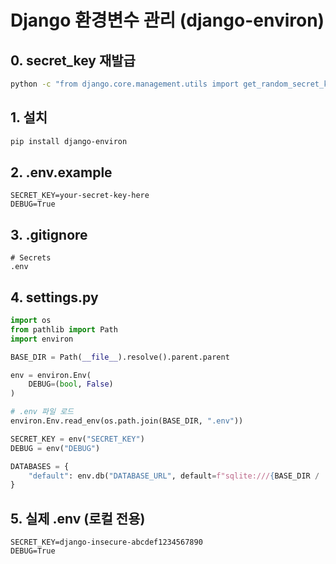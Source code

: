 # Django 환경변수 관리 (django-environ)

## 0. secret_key 재발급 
```bash
python -c "from django.core.management.utils import get_random_secret_key as g; print(g())"
```

## 1. 설치
```bash
pip install django-environ
```

## 2. .env.example
```env
SECRET_KEY=your-secret-key-here
DEBUG=True
```

## 3. .gitignore
```gitignore
# Secrets
.env
```

## 4. settings.py
```python 
import os
from pathlib import Path
import environ

BASE_DIR = Path(__file__).resolve().parent.parent

env = environ.Env(
    DEBUG=(bool, False)
)

# .env 파일 로드
environ.Env.read_env(os.path.join(BASE_DIR, ".env"))

SECRET_KEY = env("SECRET_KEY")
DEBUG = env("DEBUG")

DATABASES = {
    "default": env.db("DATABASE_URL", default=f"sqlite:///{BASE_DIR / 'db.sqlite3'}")
}
```

## 5. 실제 .env (로컬 전용)
```env
SECRET_KEY=django-insecure-abcdef1234567890
DEBUG=True
```